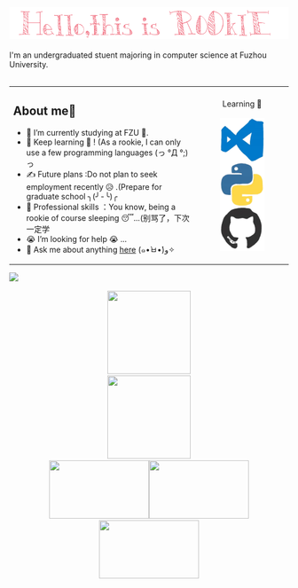 
<br>
<div align=center><img src="https://github.com/R0OklE/pic/blob/main/image%20(2).png?raw=true" /></div>
<br>
I'm an undergraduated stuent majoring in computer science at Fuzhou University.

<br>
<br>
<table>
<tr>
<td width= "60%">

## About me👶
- 🏫 I’m currently studying at FZU 🐣.
- 🌱 Keep learning 💪 ! (As a rookie, I can only use a few programming languages (っ °Д °;)っ
- ✍ Future plans :Do not plan to seek employment recently 😥 .(Prepare for graduate school  ╮(╯-╰)╭
- 🛌 Professional skills ：You know, being a rookie of course sleeping 😴...(别骂了，下次一定学
- 😭 I’m looking for help 😭 ...
- 💬 Ask me about anything [here](https://github.com/R0OklE/R0OklE/issues) (๑•̀ㅂ•́)و✧


</td>
<td width= "30%">
<div align=center> 
Learning 📖<br>
<br>
<img align="center" height="80" width="80" src="https://github.com/R0OklE/pic/blob/main/1.webp"><br>
<img align="center" height="80" width="80" src="https://github.com/R0OklE/pic/blob/main/2.webp"><br>
<img align="center" height="80" width="80" src="https://github.com/R0OklE/pic/blob/main/3.webp">

<tr>
</table>

<img width="950" src="https://camo.githubusercontent.com/e2fed45eeddf5c4e8af379d928f6c2da3617a343291af1763c6af7bab347e431/68747470733a2f2f63646e2e6a7364656c6976722e6e65742f67682f73756e3032323553554e2f73756e3032323553554e2f6173736574732f696d616765732f69636f6e2e706e67" /></div>


<div align=center><img width="150" height="150" src="https://c-ssl.dtstatic.com/uploads/item/201710/10/20171010201108_kj3WV.thumb.1000_0.gif"/></div>
<div align=center><img width="150" height="150" src="https://img-blog.csdn.net/20161028230559575"/></div>
<div align=center><img src="https://github.com/BIT-MJY/Active-SLAM-Based-on-Information-Theory/blob/master/img/1-2.png" width="180" height="105"><img src="https://github.com/BIT-MJY/Active-SLAM-Based-on-Information-Theory/blob/master/img/1-3.png" width="180" height="105"><img src="https://github.com/BIT-MJY/Active-SLAM-Based-on-Information-Theory/blob/master/img/1-4.png" width="180" height="105"/></div>



<!--

```diff
- shabu 
+ text in green
! text in orange
# text in gray
@@ text in purple (and bold)@@
```

Here are some ideas to get you started:

- 🔭 I’m currently working on ...
- 🌱 I’m currently learning ...
- 👯 I’m looking to collaborate on ...
- 🤔 I’m looking for help with ...
- 💬 Ask me about ...
- 📫 How to reach me: ...
- 😄 Pronouns: ...
- ⚡ Fun fact: ...
-->

